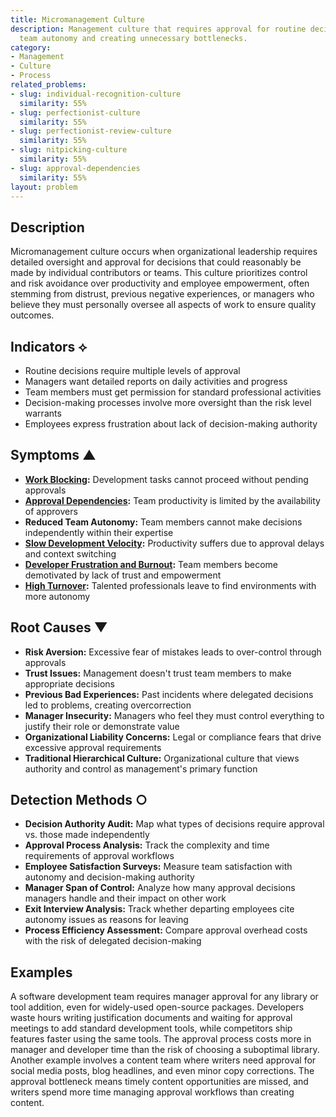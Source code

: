 ```yaml
---
title: Micromanagement Culture
description: Management culture that requires approval for routine decisions, reducing
  team autonomy and creating unnecessary bottlenecks.
category:
- Management
- Culture
- Process
related_problems:
- slug: individual-recognition-culture
  similarity: 55%
- slug: perfectionist-culture
  similarity: 55%
- slug: perfectionist-review-culture
  similarity: 55%
- slug: nitpicking-culture
  similarity: 55%
- slug: approval-dependencies
  similarity: 55%
layout: problem
---
```


## Description

Micromanagement culture occurs when organizational leadership requires detailed oversight and approval for decisions that could reasonably be made by individual contributors or teams. This culture prioritizes control and risk avoidance over productivity and employee empowerment, often stemming from distrust, previous negative experiences, or managers who believe they must personally oversee all aspects of work to ensure quality outcomes.

## Indicators ⟡

- Routine decisions require multiple levels of approval
- Managers want detailed reports on daily activities and progress
- Team members must get permission for standard professional activities
- Decision-making processes involve more oversight than the risk level warrants
- Employees express frustration about lack of decision-making authority

## Symptoms ▲

- **[Work Blocking](work-blocking.md):** Development tasks cannot proceed without pending approvals
- **[Approval Dependencies](approval-dependencies.md):** Team productivity is limited by the availability of approvers
- **Reduced Team Autonomy:** Team members cannot make decisions independently within their expertise
- **[Slow Development Velocity](slow-development-velocity.md):** Productivity suffers due to approval delays and context switching
- **[Developer Frustration and Burnout](developer-frustration-and-burnout.md):** Team members become demotivated by lack of trust and empowerment
- **[High Turnover](high-turnover.md):** Talented professionals leave to find environments with more autonomy

## Root Causes ▼

- **Risk Aversion:** Excessive fear of mistakes leads to over-control through approvals
- **Trust Issues:** Management doesn't trust team members to make appropriate decisions
- **Previous Bad Experiences:** Past incidents where delegated decisions led to problems, creating overcorrection
- **Manager Insecurity:** Managers who feel they must control everything to justify their role or demonstrate value
- **Organizational Liability Concerns:** Legal or compliance fears that drive excessive approval requirements
- **Traditional Hierarchical Culture:** Organizational culture that views authority and control as management's primary function

## Detection Methods ○

- **Decision Authority Audit:** Map what types of decisions require approval vs. those made independently
- **Approval Process Analysis:** Track the complexity and time requirements of approval workflows
- **Employee Satisfaction Surveys:** Measure team satisfaction with autonomy and decision-making authority
- **Manager Span of Control:** Analyze how many approval decisions managers handle and their impact on other work
- **Exit Interview Analysis:** Track whether departing employees cite autonomy issues as reasons for leaving
- **Process Efficiency Assessment:** Compare approval overhead costs with the risk of delegated decision-making

## Examples

A software development team requires manager approval for any library or tool addition, even for widely-used open-source packages. Developers waste hours writing justification documents and waiting for approval meetings to add standard development tools, while competitors ship features faster using the same tools. The approval process costs more in manager and developer time than the risk of choosing a suboptimal library. Another example involves a content team where writers need approval for social media posts, blog headlines, and even minor copy corrections. The approval bottleneck means timely content opportunities are missed, and writers spend more time managing approval workflows than creating content.